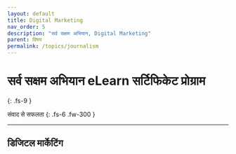 ```yaml
---
layout: default
title: Digital Marketing
nav_order: 5
description: "सर्व सक्षम अभियान, Digital Marketing"
parent: विषय
permalink: /topics/journalism
---
```


# सर्व सक्षम अभियान eLearn सर्टिफिकेट प्रोग्राम
{: .fs-9 }

संवाद से सफलता
{: .fs-6 .fw-300 }

---

## डिजिटल मार्केटिंग
